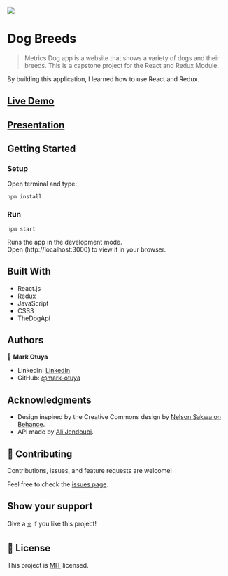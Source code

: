 ![](https://img.shields.io/badge/Microverse-blueviolet)

# Dog Breeds

>Metrics Dog app is a website that shows a variety of dogs and their breeds. This is a capstone project for the React and Redux Module.

By building this application, I learned how to use React and Redux.

## [Live Demo](https://marks-metrics-app.netlify.app/)
## [Presentation](https://www.loom.com/share/5ecc1478e97c4a5d9987c0fc680e5dba)

## Getting Started

### Setup
Open terminal and type:

`npm install`

### Run
`npm start`

Runs the app in the development mode.\
Open (http://localhost:3000) to view it in your browser.

## Built With

- React.js
- Redux
- JavaScript
- CSS3
- TheDogApi

## Authors

👤 **Mark Otuya**

- LinkedIn: [LinkedIn](https://linkedin.com/in/markotuya0)
- GitHub: [@mark-otuya](https://github.com/markotuya0)

## Acknowledgments
- Design inspired by the Creative Commons design by [Nelson Sakwa on Behance](https://www.behance.net/gallery/31579789/Ballhead-App-(Free-PSDs)).
- API made by [Ali Jendoubi](https://github.com/ichala).

## 🤝 Contributing

Contributions, issues, and feature requests are welcome!

Feel free to check the [issues page](https://github.com/markotuya0/metrics-web-app/issues).

## Show your support

Give a [⭐️](https://github.com/markotuya0/metrics-web-app/) if you like this project!

## 📝 License

This project is [MIT](LICENSE) licensed.
